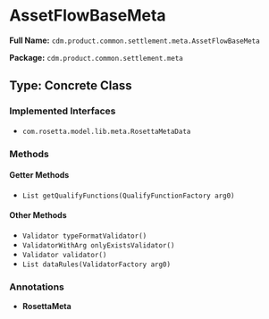 # AssetFlowBaseMeta

**Full Name:** `cdm.product.common.settlement.meta.AssetFlowBaseMeta`

**Package:** `cdm.product.common.settlement.meta`

## Type: Concrete Class

### Implemented Interfaces

- `com.rosetta.model.lib.meta.RosettaMetaData`

### Methods

#### Getter Methods

- `List getQualifyFunctions(QualifyFunctionFactory arg0)`

#### Other Methods

- `Validator typeFormatValidator()`
- `ValidatorWithArg onlyExistsValidator()`
- `Validator validator()`
- `List dataRules(ValidatorFactory arg0)`

### Annotations

- **RosettaMeta**

